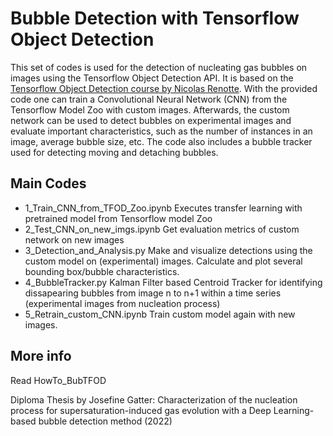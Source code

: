 # Bubble Detection with Tensorflow Object Detection
This set of codes is used for the detection of nucleating gas bubbles on images using the Tensorflow Object Detection API. It is based on the [Tensorflow Object Detection course by Nicolas Renotte](https://github.com/nicknochnack/TFODCourse). With the provided code one can train a Convolutional Neural Network (CNN) from the Tensorflow Model Zoo with custom images. Afterwards, the custom network can be used to detect bubbles on experimental images and evaluate important characteristics, such as the number of instances in an image, average bubble size, etc. The code also includes a bubble tracker used for detecting moving and detaching bubbles.


## Main Codes
* 1_Train_CNN_from_TFOD_Zoo.ipynb</b> Executes transfer learning with pretrained model from Tensorflow model Zoo
* 2_Test_CNN_on_new_imgs.ipynb</b> Get evaluation metrics of custom network on new images
* 3_Detection_and_Analysis.py</b> Make and visualize detections using the custom model on (experimental) images. Calculate and plot several bounding box/bubble characteristics.
* 4_BubbleTracker.py</b> Kalman Filter based Centroid Tracker for identifying dissapearing bubbles from image n to n+1 within a time series (experimental images from nucleation process)
* 5_Retrain_custom_CNN.ipynb</b> Train custom model again with new images.

## More info
Read HowTo_BubTFOD

Diploma Thesis by Josefine Gatter: Characterization of the nucleation process for supersaturation-induced gas evolution with a Deep Learning-based bubble detection method (2022)
